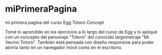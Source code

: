 # miPrimeraPagina
mi primera pagina del curso Egg Totoro Concept

Tomé lo aprendido en los ejercicios a lo largo del curso de Egg y lo apliqué con un concepto del personaje "Totoro" del conocido largometraje "Mi Vecino Totoro".
También está pensada con diseño responsive para poder abrirla tanto en un navegador móvil como en el escritorio.
